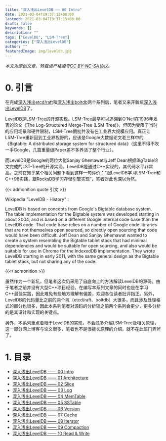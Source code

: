 ```yaml
---
title: "深入浅出LevelDB —— 00 Intro"
date: 2021-03-04T19:37:12+08:00
lastmod: 2021-03-04T19:37:15+08:00
draft: false
keywords: []
description: ""
tags: ["LevelDB", "LSM-Tree"]
categories: ["深入浅出LevelDB"]
author: ""
featuredImage: img/leveldb.jpg
---
```


*本文为原创文章，转载请严格遵守[CC BY-NC-SA协议](https://creativecommons.org/licenses/by-nc-sa/4.0/)。*


<!--more-->

# 0. 引言

在完成[深入浅出etcd/raft](/categories/深入浅出etcd/raft/)和[深入浅出boltdb](/categories/深入浅出boltdb)两个系列后，笔者又来开新坑[深入浅出LevelDB](/categories/深入浅出leveldb)了。

LevelDB是LSM-Tree的开源实现。LSM-Tree最早可以追溯到O'Neil在1996年发表的论文《The Log-Structured Merge-Tree (LSM-Tree)》，但因为受限于当时的应用场景和硬件限制，LSM-Tree期初并没有在工业界大规模应用。真正让LSM-Tree重新回到工业界视野的，应该是Google大数据论文老三样中的《Bigtable: A distributed storage system for structured data》（这里不得不吹一手Google，几篇重量级Paper差不多养活了整个行业）。

而LevelDB是Google的两位大佬Sanjay Ghemawat与Jeff Dean根据BigTable论文完成的LST-Tree的开源实现。LevelDB是通过C++实现的，其代码水平非常高。之前在知乎某个相关问题下看到这样一句评价：“跟LevelDB学习LSM-Tree和C++98实践，跟RocksDB学习存储引擎实现”，笔者对此也深以为然。

{{< admonition quote 引文 >}}

Wikipedia "LevelDB - History" :

LevelDB is based on concepts from Google's Bigtable database system. The table implementation for the Bigtable system was developed starting in about 2004, and is based on a different Google internal code base than the LevelDB code. That code base relies on a number of Google code libraries that are not themselves open sourced, so directly open sourcing that code would have been difficult. Jeff Dean and Sanjay Ghemawat wanted to create a system resembling the Bigtable tablet stack that had minimal dependencies and would be suitable for open sourcing, and also would be suitable for use in Chrome for the IndexedDB implementation. They wrote LevelDB starting in early 2011, with the same general design as the Bigtable tablet stack, but not sharing any of the code.

{{</ admonition >}}

虽然作为一个新坑，但笔者这次仍采用了自底向上的方法解读LevelDB的源码。由于笔者之前并没有大型C++项目经验，在编写本系列文章的同时也是在学习C++最佳实践，因此难免有些地方理解有偏差，欢迎各位读者批评指正。另外，LevelDB的代码量比之前的两个坑（etcd/raft、boltdb）大很多，而且涉及处理格式的部分也很多，因此本系列笔者对源码的分析较之前两个系列会更少，更多分析的是其设计和实现的关键点。

另外，本系列重点着眼于LevelDB的实现，不会过多介绍LSM-Tree及相关原理，这一部分网上博客与论文很多，笔者也不是很擅长原理的介绍，就不在此班门弄斧了。

# 1. 目录

- [深入浅出LevelDB —— 00 Intro](/posts/code-reading/leveldb-made-simple/0-introduction/)
- [深入浅出LevelDB —— 01 Architecture](/posts/code-reading/leveldb-made-simple/1-architecture/)
- [深入浅出LevelDB —— 02 Slice](/posts/code-reading/leveldb-made-simple/2-slice/)
- [深入浅出LevelDB —— 03 Log](/posts/code-reading/leveldb-made-simple/3-log/)
- [深入浅出LevelDB —— 04 MemTable](/posts/code-reading/leveldb-made-simple/4-memtable/)
- [深入浅出LevelDB —— 05 SSTable](/posts/code-reading/leveldb-made-simple/5-sstable/)
- [深入浅出LevelDB —— 06 Version](/posts/code-reading/leveldb-made-simple/6-version/)
- [深入浅出LevelDB —— 07 Cache](/posts/code-reading/leveldb-made-simple/7-cache/)
- [深入浅出LevelDB —— 08 Iterator](/posts/code-reading/leveldb-made-simple/8-iterator/)
- [深入浅出LevelDB —— 09 Compaction](/posts/code-reading/leveldb-made-simple/9-compaction/)
- [深入浅出LevelDB —— 10 Read & Write](/posts/code-reading/leveldb-made-simple/10-read-write/)